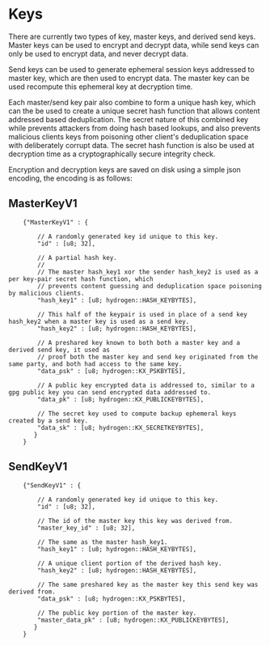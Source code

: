 # Keys

There are currently two types of key, master keys, and derived send keys. Master keys can be used to encrypt and decrypt
data, while send keys can only be used to encrypt data, and never decrypt data.

Send keys can be used to generate ephemeral session keys addressed to master key, which are then used to encrypt data.
The master key can be used recompute this ephemeral key at decryption time.  

Each master/send key pair also combine to form a unique hash key,
which can the be used to create a unique secret hash function that allows content addressed based deduplication.
The secret nature of this combined key while prevents attackers from doing hash based lookups, and also prevents
malicious clients keys from poisoning other client's deduplication space with deliberately corrupt data.
The secret hash function is also be used at decryption time as a cryptographically secure integrity check.

Encryption and decryption keys are saved on disk using a simple json encoding, the encoding is as follows:

## MasterKeyV1
```
	{"MasterKeyV1" : {
		
		// A randomly generated key id unique to this key. 
		"id" : [u8; 32],
		
		// A partial hash key.
		//
		// The master hash_key1 xor the sender hash_key2 is used as a per key-pair secret hash function, which
		// prevents content guessing and deduplication space poisoning by malicious clients.
		"hash_key1" : [u8; hydrogen::HASH_KEYBYTES],
		
		// This half of the keypair is used in place of a send key hash_key2 when a master key is used as a send key.
		"hash_key2" : [u8; hydrogen::HASH_KEYBYTES],
		
		// A preshared key known to both both a master key and a derived send key, it used as
		// proof both the master key and send key originated from the same party, and both had access to the same key.
		"data_psk" : [u8; hydrogen::KX_PSKBYTES],
		
		// A public key encrypted data is addressed to, similar to a gpg public key you can send encrypted data addressed to.
		"data_pk" : [u8; hydrogen::KX_PUBLICKEYBYTES],

		// The secret key used to compute backup ephemeral keys created by a send key.
		"data_sk" : [u8; hydrogen::KX_SECRETKEYBYTES],
	   }
	} 
```

## SendKeyV1
```
	{"SendKeyV1" : {
		
		// A randomly generated key id unique to this key. 
		"id" : [u8; 32],

		// The id of the master key this key was derived from. 
		"master_key_id" : [u8; 32],
		
		// The same as the master hash_key1.
		"hash_key1" : [u8; hydrogen::HASH_KEYBYTES],
		
		// A unique client portion of the derived hash key.
		"hash_key2" : [u8; hydrogen::HASH_KEYBYTES],
		
		// The same preshared key as the master key this send key was derived from.
		"data_psk" : [u8; hydrogen::KX_PSKBYTES],
		
		// The public key portion of the master key.
		"master_data_pk" : [u8; hydrogen::KX_PUBLICKEYBYTES],
	   }
	} 
``` 

